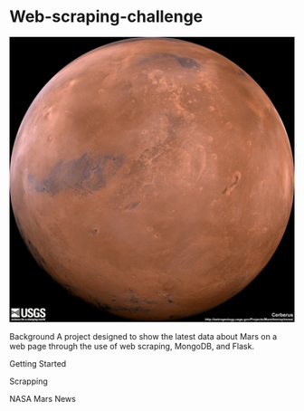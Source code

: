 # Web-scraping-challenge

![mission_to_mars](Templates/mission_to_mars.jpg)

Background
A project designed to show the latest data about Mars on a web page through the use of web scraping, MongoDB, and Flask.

Getting Started

Scrapping

NASA Mars News
    